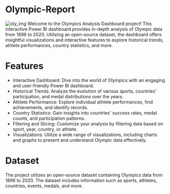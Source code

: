 # Olympic-Report
![oly_img](https://github.com/user-attachments/assets/88bb9162-96d7-4f42-90cf-f68f70529bec)
Welcome to the Olympics Analysis Dashboard project! This interactive Power BI dashboard provides in-depth analysis of Olympic data from 1896 to 2020. Utilizing an open-source dataset, the dashboard offers insightful visualizations and interactive features to explore historical trends, athlete performances, country statistics, and more.
# Features
- Interactive Dashboard: Dive into the world of Olympics with an engaging and user-friendly Power BI dashboard.
- Historical Trends: Analyze the evolution of various sports, countries' participation, and medal distributions over the years.
- Athlete Performance: Explore individual athlete performances, find achievements, and identify records.
- Country Statistics: Gain insights into countries' success rates, medal counts, and participation patterns.
- Filtering and Slicing: Customize your analysis by filtering data based on sport, year, country, or athlete.
- Visualizations: Utilize a wide range of visualizations, including charts and graphs to present and understand Olympic data effectively.
# Dataset
The project utilizes an open-source dataset containing Olympics data from 1896 to 2020. The dataset includes information such as sports, athletes, countries, events, medals, and more.
